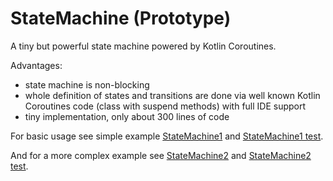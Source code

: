 # StateMachine (Prototype)

A tiny but powerful state machine powered by Kotlin Coroutines.

Advantages:

- state machine is non-blocking
- whole definition of states and transitions are done via well known Kotlin Coroutines code (class with suspend methods) with full IDE support
- tiny implementation, only about 300 lines of code

For basic usage see simple example [StateMachine1](src/jvmTest/kotlin/scenario1/StateMachine1.kt) and [StateMachine1 test](src/jvmTest/kotlin/scenario1/StateMachine1Test.kt).

And for a more complex example see [StateMachine2](src/jvmTest/kotlin/scenario2/StateMachine2.kt) and [StateMachine2 test](src/jvmTest/kotlin/scenario2/StateMachine2Test.kt).
